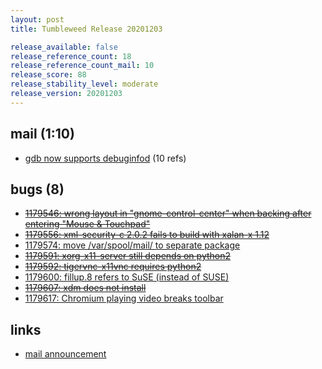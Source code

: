 ```yaml
---
layout: post
title: Tumbleweed Release 20201203

release_available: false
release_reference_count: 18
release_reference_count_mail: 10
release_score: 88
release_stability_level: moderate
release_version: 20201203
---
```


## mail (1:10)

- [gdb now supports debuginfod](https://lists.opensuse.org/archives/list/factory@lists.opensuse.org/thread/JMTEZ3TPGAF6M3N644XWEJIWN2OH5PTS) (10 refs)

## bugs (8)

<!--more-->

- ~~[1179546: wrong layout in "gnome-control-center" when backing after entering "Mouse & Touchpad"](https://bugzilla.opensuse.org/show_bug.cgi?id=1179546)~~
- ~~[1179556: xml-security-c 2.0.2 fails to build with xalan-x 1.12](https://bugzilla.opensuse.org/show_bug.cgi?id=1179556)~~
- [1179574: move /var/spool/mail/ to separate package](https://bugzilla.opensuse.org/show_bug.cgi?id=1179574)
- ~~[1179591: xorg-x11-server still depends on python2](https://bugzilla.opensuse.org/show_bug.cgi?id=1179591)~~
- ~~[1179592: tigervnc-x11vnc requires python2](https://bugzilla.opensuse.org/show_bug.cgi?id=1179592)~~
- [1179600: fillup.8 refers to SuSE (instead of SUSE)](https://bugzilla.opensuse.org/show_bug.cgi?id=1179600)
- ~~[1179607: xdm does not install](https://bugzilla.opensuse.org/show_bug.cgi?id=1179607)~~
- [1179617: Chromium playing video breaks toolbar](https://bugzilla.opensuse.org/show_bug.cgi?id=1179617)



## links

- [mail announcement](https://lists.opensuse.org/archives/list/factory@lists.opensuse.org/thread/C72TGNR64PXVHPZ5PRNJCHYG2DNMNXAV)
